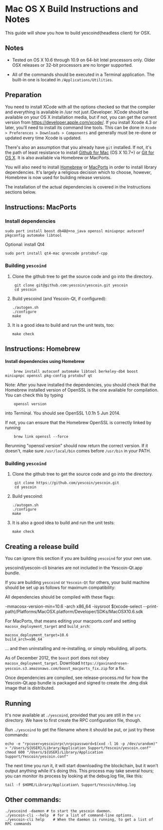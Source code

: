 Mac OS X Build Instructions and Notes
====================================
This guide will show you how to build yescoind(headless client) for OSX.

Notes
-----

* Tested on OS X 10.6 through 10.9 on 64-bit Intel processors only.
Older OSX releases or 32-bit processors are no longer supported.

* All of the commands should be executed in a Terminal application. The
built-in one is located in `/Applications/Utilities`.

Preparation
-----------

You need to install XCode with all the options checked so that the compiler
and everything is available in /usr not just /Developer. XCode should be
available on your OS X installation media, but if not, you can get the
current version from https://developer.apple.com/xcode/. If you install
Xcode 4.3 or later, you'll need to install its command line tools. This can
be done in `Xcode > Preferences > Downloads > Components` and generally must
be re-done or updated every time Xcode is updated.

There's also an assumption that you already have `git` installed. If
not, it's the path of least resistance to install [Github for Mac](https://mac.github.com/)
(OS X 10.7+) or
[Git for OS X](https://code.google.com/p/git-osx-installer/). It is also
available via Homebrew or MacPorts.

You will also need to install [Homebrew](http://brew.sh)
or [MacPorts](https://www.macports.org/) in order to install library
dependencies. It's largely a religious decision which to choose, however, Homebrew
is now used for building release versions.

The installation of the actual dependencies is covered in the Instructions
sections below.

Instructions: MacPorts
----------------------

### Install dependencies

    sudo port install boost db48@+no_java openssl miniupnpc autoconf pkgconfig automake libtool

Optional: install Qt4

    sudo port install qt4-mac qrencode protobuf-cpp

### Building `yescoind`

1. Clone the github tree to get the source code and go into the directory.

        git clone git@github.com:yescoin/yescoin.git yescoin
        cd yescoin

2.  Build yescoind (and Yescoin-Qt, if configured):

        ./autogen.sh
        ./configure
        make

3.  It is a good idea to build and run the unit tests, too:

        make check

Instructions: Homebrew
----------------------

#### Install dependencies using Homebrew

        brew install autoconf automake libtool berkeley-db4 boost miniupnpc openssl pkg-config protobuf qt

Note: After you have installed the dependencies, you should check that the Homebrew installed version of OpenSSL is the one available for compilation. You can check this by typing

        openssl version

into Terminal. You should see OpenSSL 1.0.1h 5 Jun 2014.

If not, you can ensure that the Homebrew OpenSSL is correctly linked by running

        brew link openssl --force

Rerunning "openssl version" should now return the correct version. If it
doesn't, make sure `/usr/local/bin` comes before `/usr/bin` in your
PATH. 

### Building `yescoind`

1. Clone the github tree to get the source code and go into the directory.

        git clone https://github.com/yescoin/yescoin.git
        cd yescoin

2.  Build yescoind:

        ./autogen.sh
        ./configure
        make

3.  It is also a good idea to build and run the unit tests:

        make check

Creating a release build
------------------------
You can ignore this section if you are building `yescoind` for your own use.

yescoind/yescoin-cli binaries are not included in the Yescoin-Qt.app bundle.

If you are building `yescoind` or `Yescoin-Qt` for others, your build machine should be set up
as follows for maximum compatibility:

All dependencies should be compiled with these flags:

 -mmacosx-version-min=10.6
 -arch x86_64
 -isysroot $(xcode-select --print-path)/Platforms/MacOSX.platform/Developer/SDKs/MacOSX10.6.sdk

For MacPorts, that means editing your macports.conf and setting
`macosx_deployment_target` and `build_arch`:

    macosx_deployment_target=10.6
    build_arch=x86_64

... and then uninstalling and re-installing, or simply rebuilding, all ports.

As of December 2012, the `boost` port does not obey `macosx_deployment_target`.
Download `https://gavinandresen-yescoin.s3.amazonaws.com/boost_macports_fix.zip`
for a fix.

Once dependencies are compiled, see release-process.md for how the Yescoin-Qt.app
bundle is packaged and signed to create the .dmg disk image that is distributed.

Running
-------

It's now available at `./yescoind`, provided that you are still in the `src`
directory. We have to first create the RPC configuration file, though.

Run `./yescoind` to get the filename where it should be put, or just try these
commands:

    echo -e "rpcuser=yescoinrpc\nrpcpassword=$(xxd -l 16 -p /dev/urandom)" > "/Users/${USER}/Library/Application Support/Yescoin/yescoin.conf"
    chmod 600 "/Users/${USER}/Library/Application Support/Yescoin/yescoin.conf"

The next time you run it, it will start downloading the blockchain, but it won't
output anything while it's doing this. This process may take several hours;
you can monitor its process by looking at the debug.log file, like this:

    tail -f $HOME/Library/Application\ Support/Yescoin/debug.log

Other commands:
-------

    ./yescoind -daemon # to start the yescoin daemon.
    ./yescoin-cli --help  # for a list of command-line options.
    ./yescoin-cli help    # When the daemon is running, to get a list of RPC commands
